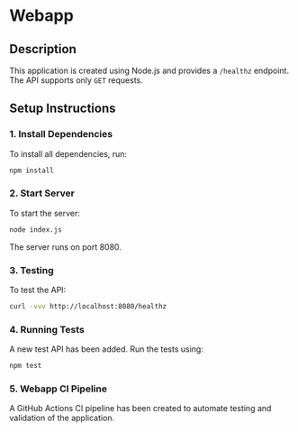 # Webapp

## Description
This application is created using Node.js and provides a `/healthz` endpoint. The API supports only `GET` requests.

## Setup Instructions

### 1. Install Dependencies
To install all dependencies, run:
```bash
npm install
```

### 2. Start Server
To start the server:
```bash
node index.js
```
The server runs on port 8080.

### 3. Testing
To test the API:
```bash
curl -vvv http://localhost:8080/healthz
```

### 4. Running Tests
A new test API has been added. Run the tests using:
```bash
npm test
```

### 5. Webapp CI Pipeline
A GitHub Actions CI pipeline has been created to automate testing and validation of the application.
